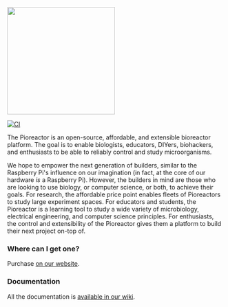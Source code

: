 <img src="https://user-images.githubusercontent.com/884032/101398418-08e1c700-389c-11eb-8cf2-592c20383a19.png" width="250">
<br />


[![CI](https://github.com/Pioreactor/pioreactor/actions/workflows/ci.yaml/badge.svg)](https://github.com/Pioreactor/pioreactor/actions/workflows/ci.yaml)

The Pioreactor is an open-source, affordable, and extensible bioreactor platform. The goal is to enable biologists, educators, DIYers, biohackers, and enthusiasts to be able to reliably control and study microorganisms.

We hope to empower the next generation of builders, similar to the Raspberry Pi's influence on our imagination (in fact, at the core of our hardware _is_ a Raspberry Pi). However, the builders in mind are those who are looking to use biology, or computer science, or both, to achieve their goals. For research, the affordable price point enables fleets of Pioreactors to study large experiment spaces. For educators and students, the Pioreactor is a learning tool to study a wide variety of microbiology, electrical engineering, and computer science principles. For enthusiasts, the control and extensibility of the Pioreactor gives them a platform to build their next project on-top of.



### Where can I get one?

Purchase [on our website](https://pioreactor.com/).

### Documentation

All the documentation is [available in our wiki](https://docs.pioreactor.com/).
